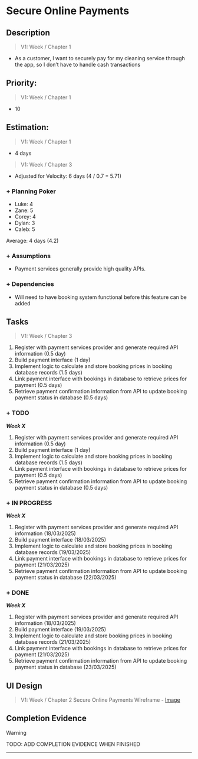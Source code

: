 # Secure Online Payments

## Description  

>   V1: Week / Chapter 1 
- As a customer, I want to securely pay for my cleaning service through the app, so I don’t have to handle cash transactions 

## Priority:  

>   V1: Week / Chapter 1 
- 10


## Estimation:  

>   V1: Week / Chapter 1
- 4 days  

>   V1: Week / Chapter 3
- Adjusted for Velocity: 6 days (4 / 0.7 = 5.71)
  
### + Planning Poker  

- Luke: 4
- Zane: 5  
- Corey: 4  
- Dylan: 3
- Caleb: 5

Average: 4 days (4.2) 

### + Assumptions  

- Payment services generally provide high quality APIs.


### + Dependencies

- Will need to have booking system functional before this feature can be added

## Tasks  
>   V1: Week / Chapter 3
1. Register with payment services provider and generate required API information (0.5 day)
2. Build payment interface (1 day)
3. Implement logic to calculate and store booking prices in booking database records (1.5 days)
4. Link payment interface with bookings in database to retrieve prices for payment (0.5 days)
5. Retrieve payment confirmation information from API to update booking payment status in database (0.5 days)
   
### + TODO
***Week X***
1. Register with payment services provider and generate required API information (0.5 day)
2. Build payment interface (1 day)
3. Implement logic to calculate and store booking prices in booking database records (1.5 days)
4. Link payment interface with bookings in database to retrieve prices for payment (0.5 days)
5. Retrieve payment confirmation information from API to update booking payment status in database (0.5 days)
### + IN PROGRESS 
***Week X***
1. Register with payment services provider and generate required API information (18/03/2025)
2. Build payment interface (18/03/2025)
3. Implement logic to calculate and store booking prices in booking database records (19/03/2025)
4. Link payment interface with bookings in database to retrieve prices for payment (21/03/2025)
5. Retrieve payment confirmation information from API to update booking payment status in database (22/03/2025)
### + DONE
***Week X***
1. Register with payment services provider and generate required API information (18/03/2025)
2. Build payment interface (19/03/2025)
3. Implement logic to calculate and store booking prices in booking database records (21/03/2025)
4. Link payment interface with bookings in database to retrieve prices for payment (21/03/2025)
5. Retrieve payment confirmation information from API to update booking payment status in database (23/03/2025)

## UI Design  

>   V1: Week / Chapter 2
Secure Online Payments Wireframe -  [Image](/images/ui_design/Secure_Online_Payments_Wireframe.png)


  
## Completion Evidence 
> [!WARNING]
> TODO: ADD COMPLETION EVIDENCE WHEN FINISHED

--- 
